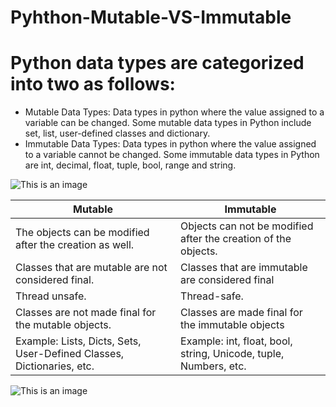 # Pyhthon-Mutable-VS-Immutable

# Python data types are categorized into two as follows:

- Mutable Data Types: Data types in python where the value assigned to a variable can be changed. Some mutable data types in Python include set, list, user-defined classes and dictionary.
- Immutable Data Types: Data types in python where the value assigned to a variable cannot be changed. Some immutable data types in Python are int, decimal, float, tuple, bool, range and string.

![This is an image](https://intellipaat.com/mediaFiles/2019/02/pyhon3.png)

| Mutable  | Immutable |
| ------------- | ------------- |
| The objects can be modified after the creation as well. | Objects can not be modified after the creation of the objects. |
| Classes that are mutable are not considered final. | Classes that are immutable are considered final  |
|Thread unsafe.|Thread-safe.|
|Classes are not made final for the mutable objects.|Classes are made final for the immutable objects |
|Example: Lists, Dicts, Sets, User-Defined Classes, Dictionaries, etc.| Example: int, float, bool, string, Unicode, tuple, Numbers, etc.  |

![This is an image](https://notesformsc.org/wp-content/uploads/2021/07/Python-Mutable-Immutable-2.png)
